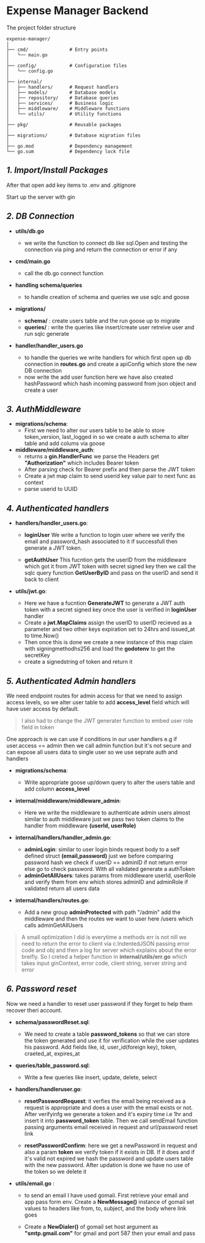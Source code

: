 # Expense Manager Backend

The project folder structure
```
expense-manager/
│
├── cmd/               # Entry points
│   └── main.go
│
├── config/            # Configuration files
│   └── config.go
│
├── internal/
│   ├── handlers/      # Request handlers
│   ├── models/        # Database models
│   ├── repository/    # Database queries
│   ├── services/      # Business logic
│   ├── middleware/    # Middleware functions
│   └── utils/         # Utility functions
│
├── pkg/               # Reusable packages
│
├── migrations/        # Database migration files
│
├── go.mod             # Dependency management
└── go.sum             # Dependency lock file

```

## ***1. Import/Install Packages***

After that open add key items to .env and .gitignore

Start up the server with gin

## ***2. DB Connection***
* **utils/db.go**
    - we write the function to connect db like sql.Open and testing the connection via ping and return the connection or error if any

* **cmd/main.go**
    - call the db.go connect function

* **handling schema/queries**
    - to handle creation of schema and queries we use sqlc and goose
* **migrations/**
    - **schema/** : create users table and the run goose up to migrate
    - **queries/** : write the queries like insert/create user retreive user and run sqlc generate

* **handler/handler_users.go**
    - to handle the queries we write handlers for which first open up db connection in **routes.go** and create a apiConfig which store the new DB connection
    - now write the add user function here we have also created hashPassword which hash incoming password from json object and create a user

## ***3. AuthMiddleware***
* **migrations/schema**: 
    - First we need to alter our users table to be able to store token_version, last_logged in so we create a auth schema to alter table and add colums via goose
* **middleware/middleware_auth**:
    - returns a **gin.HandlerFunc** we parse the Headers get **"Authorization"** which includes Bearer token
    - After parsing check for Bearer prefix and then parse the JWT token
    - Create a jwt map claim to send userid key value pair to next func as context
    - parse userid to UUID

## ***4. Authenticated handlers***
* **handlers/handler_users.go**:
    - **loginUser** We write a function to login user where we verify the email and password_hash associated to it if successfull then generate a JWT token.

    - **getAuthUser** This fucntion gets the userID from the middleware which got it from JWT token with secret signed key then we call the sqlc query function **GetUserByID** and pass on the userID and send it back to client


* **utils/jwt.go**:
    - Here we have a fucntion **GenerateJWT** to generate a JWT auth token with a secret signed key once the user is verified in **loginUser** handler
    - Create a **jwt.MapClaims** assign the userID to userID recieved as a parameter and two other keys expiration set to 24hrs and issued_at to time.Now()
    - Then once this is done we create a new instance of this map claim with signingmethodhs256 and load the **godotenv** to get the secretKey 
    - create a signedstring of token and return it

## ***5. Authenticated Admin handlers***
    
We need endpoint routes for admin access for that we need to assign access levels, so we alter user table to add **access_level** field which will have user access by default.

> I also had to change the JWT generater function to embed user role field in token

One approach is we can use if conditions in our user handlers e.g if user.access == admin then we call admin function but it's not secure and can expose all users data to single user so we use seprate auth and handlers

* **migrations/schema**:
    - Write appropriate goose up/down query to alter the users table and add column **access_level**

* **internal/middleware/middleware_admin**:
    - Here we write the middleware to authenticate admin users 
    almost similar to auth middleware just we pass two token claims to the handler from middleware **(userId, userRole)**

* **internal/handlers/handler_admin.go**:
    - **adminLogin**: similar to user login binds request body to a self defined struct **(email,password)** just we before comparing password hash we check if userID == adminID if not return error else go to check password. With all validated generate a authToken
    - **adminGetAllUsers**: takes params from middleware userId, userRole and verify them from env which stores adminID and adminRole if validated return all users data

* **internal/handlers/routes.go**:
    - Add a new group **adminProtected** with path "/admin" add the middleware and then the routes we want to user here /users which calls adminGetAllUsers

> A small optimization I did is everytime a methods err is not nill we need to return the error to client via c.IndentedJSON passing error code and obj and then a log for server which explains about the error breifly. So I creted a helper function in **internal/utils/err.go** which takes input ginContext, error code, client string, server string and error

## ***6. Password reset***
Now we need a handler to reset user password if they forget to help them recover theri account.

* **schema/passwordReset.sql**:
    - We need to create a table **password_tokens** so that we can store the token generated and use it for verification while the user updates his password. Add fields like, id, user_id(foreign key), token, craeted_at, expires_at

* **queries/table_password.sql**:
    - Write a few queries like insert, update, delete, select

* **handlers/handleruser.go**:
    - **resetPasswordRequest**: it verfies the email being received as a request is appropriate and does a user with the email exists or not. After verifyinfg we generate a token and it's expiry time i.e 1hr and insert it into **password_token** table. Then we call sendEmail function passing arguments email received in request and url/password reset link

    - **resetPasswordConfirm**: here we get a newPassword in request and also a param **token** we verify token if it exists in DB. If it does and if it's valid not expired we hash the password and update users table with the new password. After updation is done we have no use of the token so we delete it

* **utils/email.go** : 
    - to send an email I have used gomail. First retrieve your email and app pass form env. Create a **NewMessage()** instance of gomail set values to headers like from, to, subject, and the body where link goes

    - Create a **NewDialer()** of gomail set host argument as **"smtp.gmail.com"** for gmail and port 587 then your email and pass
